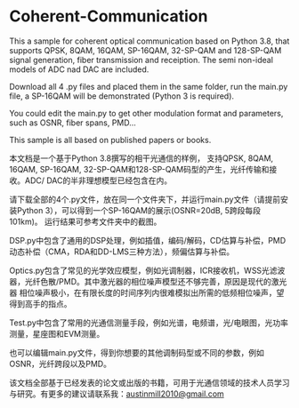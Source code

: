 # Coherent-Communication
This a sample for coherent optical communication based on Python 3.8, that supports QPSK, 8QAM, 16QAM, SP-16QAM, 32-SP-QAM and 128-SP-QAM
signal generation, fiber transmission and receiption. The semi non-ideal models of ADC nad DAC are included.

Download all 4 .py files and placed them in the same folder, run the main.py file, a SP-16QAM will be demonstrated (Python 3 is required).

You could edit the main.py to get other modulation format and parameters, such as OSNR, fiber spans, PMD...

This sample is all based on published papers or books.


本文档是一个基于Python 3.8撰写的相干光通信的样例， 支持QPSK, 8QAM, 16QAM, SP-16QAM, 32-SP-QAM和128-SP-QAM码型的产生，光纤传输和接收。ADC/
DAC的半非理想模型已经包含在内。

请下载全部的4个.py文件，放在同一个文件夹下，并运行main.py文件（请提前安装Python 3），可以得到一个SP-16QAM的展示(OSNR=20dB, 5跨段每段101km)。
运行结果可参考文件夹中的截图。

DSP.py中包含了通用的DSP处理，例如插值，编码/解码，CD估算与补偿，PMD动态补偿（CMA，RDA和DD-LMS三种方法），频偏估算与补偿。

Optics.py包含了常见的光学效应模型，例如光调制器，ICR接收机，WSS光滤波器，光纤色散/PMD。其中激光器的相位噪声模型还不够完善，原因是现代的激光器
相位噪声极小，在有限长度的时间序列内很难模拟出所需的低频相位噪声，望得到高手的指点。

Test.py中包含了常用的光通信测量手段，例如光谱，电频谱，光/电眼图，光功率测量，星座图和EVM测量。

也可以编辑main.py文件，得到你想要的其他调制码型或不同的参数，例如OSNR，光纤跨段以及PMD。

该文档全部基于已经发表的论文或出版的书籍，可用于光通信领域的技术人员学习与研究。有更多的建议请联系我：austinmill2010@gmail.com
